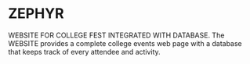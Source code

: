 # ZEPHYR
WEBSITE FOR COLLEGE FEST INTEGRATED WITH DATABASE. 
The WEBSITE provides a complete college events web page with a database that keeps track of every attendee and activity.
